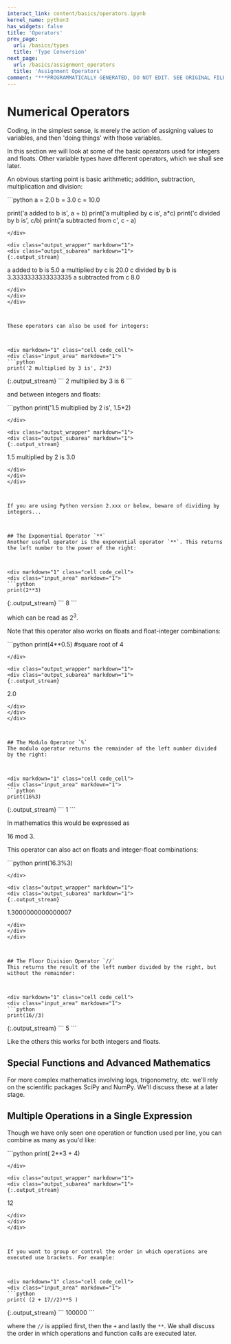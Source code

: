 ```yaml
---
interact_link: content/basics/operators.ipynb
kernel_name: python3
has_widgets: false
title: 'Operators'
prev_page:
  url: /basics/types
  title: 'Type Conversion'
next_page:
  url: /basics/assignment_operators
  title: 'Assignment Operators'
comment: "***PROGRAMMATICALLY GENERATED, DO NOT EDIT. SEE ORIGINAL FILES IN /content***"
---
```

# Numerical Operators
<!--- Rename to arithmatic operators? -->



Coding, in the simplest sense, is merely the action of assigning values to variables, and then 'doing things' with those variables.

In this section we will look at some of the basic operators used for integers and floats. Other variable types have different operators, which we shall see later.

An obvious starting point is basic arithmetic; addition, subtraction, multiplication and division:



<div markdown="1" class="cell code_cell">
<div class="input_area" markdown="1">
```python
a = 2.0
b = 3.0
c = 10.0

print('a added to b is', a + b)
print('a multiplied by c is', a*c)
print('c divided by b is', c/b)
print('a subtracted from c', c - a)

```
</div>

<div class="output_wrapper" markdown="1">
<div class="output_subarea" markdown="1">
{:.output_stream}
```
a added to b is 5.0
a multiplied by c is 20.0
c divided by b is 3.3333333333333335
a subtracted from c 8.0
```
</div>
</div>
</div>



These operators can also be used for integers:



<div markdown="1" class="cell code_cell">
<div class="input_area" markdown="1">
```python
print('2 multiplied by 3 is', 2*3)

```
</div>

<div class="output_wrapper" markdown="1">
<div class="output_subarea" markdown="1">
{:.output_stream}
```
2 multiplied by 3 is 6
```
</div>
</div>
</div>



and between integers and floats:



<div markdown="1" class="cell code_cell">
<div class="input_area" markdown="1">
```python
print('1.5 multiplied by 2 is', 1.5*2)

```
</div>

<div class="output_wrapper" markdown="1">
<div class="output_subarea" markdown="1">
{:.output_stream}
```
1.5 multiplied by 2 is 3.0
```
</div>
</div>
</div>



If you are using Python version 2.xxx or below, beware of dividing by integers...



## The Exponential Operator `**`
Another useful operator is the exponential operator `**`. This returns the left number to the power of the right:



<div markdown="1" class="cell code_cell">
<div class="input_area" markdown="1">
```python
print(2**3)

```
</div>

<div class="output_wrapper" markdown="1">
<div class="output_subarea" markdown="1">
{:.output_stream}
```
8
```
</div>
</div>
</div>



which can be read as $2^3$.

Note that this operator also works on floats and float-integer combinations:



<div markdown="1" class="cell code_cell">
<div class="input_area" markdown="1">
```python
print(4**0.5) #square root of 4

```
</div>

<div class="output_wrapper" markdown="1">
<div class="output_subarea" markdown="1">
{:.output_stream}
```
2.0
```
</div>
</div>
</div>



## The Modulo Operator `%`
The modulo operator returns the remainder of the left number divided by the right:



<div markdown="1" class="cell code_cell">
<div class="input_area" markdown="1">
```python
print(16%3)

```
</div>

<div class="output_wrapper" markdown="1">
<div class="output_subarea" markdown="1">
{:.output_stream}
```
1
```
</div>
</div>
</div>



In mathematics this would be expressed as 

$16$ mod $3$.

This operator can also act on floats and integer-float combinations:



<div markdown="1" class="cell code_cell">
<div class="input_area" markdown="1">
```python
print(16.3%3)

```
</div>

<div class="output_wrapper" markdown="1">
<div class="output_subarea" markdown="1">
{:.output_stream}
```
1.3000000000000007
```
</div>
</div>
</div>



## The Floor Division Operator `//`
This returns the result of the left number divided by the right, but without the remainder:



<div markdown="1" class="cell code_cell">
<div class="input_area" markdown="1">
```python
print(16//3)

```
</div>

<div class="output_wrapper" markdown="1">
<div class="output_subarea" markdown="1">
{:.output_stream}
```
5
```
</div>
</div>
</div>



Like the others this works for both integers and floats.



## Special Functions and Advanced Mathematics
For more complex mathematics involving logs, trigonometry, etc. we'll rely on the scientific packages SciPy and NumPy. We'll discuss these at a later stage.



## Multiple Operations in a Single Expression
Though we have only seen one operation or function used per line, you can combine as many as you'd like:



<div markdown="1" class="cell code_cell">
<div class="input_area" markdown="1">
```python
print( 2**3 + 4)

```
</div>

<div class="output_wrapper" markdown="1">
<div class="output_subarea" markdown="1">
{:.output_stream}
```
12
```
</div>
</div>
</div>



If you want to group or control the order in which operations are executed use brackets. For example:



<div markdown="1" class="cell code_cell">
<div class="input_area" markdown="1">
```python
print( (2 + 17//2)**5 )

```
</div>

<div class="output_wrapper" markdown="1">
<div class="output_subarea" markdown="1">
{:.output_stream}
```
100000
```
</div>
</div>
</div>



where the `//` is applied first, then the `+` and lastly the `**`. We shall discuss the order in which operations and function calls are executed later. <!--- in Section.... Make a url -->

